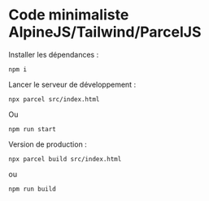 # Code minimaliste AlpineJS/Tailwind/ParcelJS

Installer les dépendances :

```shell
npm i
```

Lancer le serveur de développement :

```shell
npx parcel src/index.html
```

Ou

```
npm run start
```

Version de production :

```shell
npx parcel build src/index.html
```

ou

```
npm run build
```
